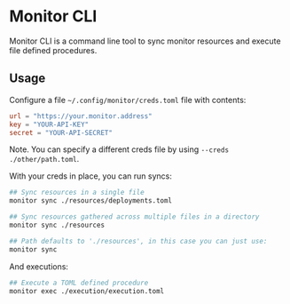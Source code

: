 # Monitor CLI

Monitor CLI is a command line tool to sync monitor resources and execute file defined procedures.

## Usage

Configure a file `~/.config/monitor/creds.toml` file with contents:
```toml
url = "https://your.monitor.address"
key = "YOUR-API-KEY"
secret = "YOUR-API-SECRET"
```

Note. You can specify a different creds file by using `--creds ./other/path.toml`.

With your creds in place, you can run syncs:

```sh
## Sync resources in a single file
monitor sync ./resources/deployments.toml

## Sync resources gathered across multiple files in a directory
monitor sync ./resources

## Path defaults to './resources', in this case you can just use:
monitor sync
```

And executions:

```sh
## Execute a TOML defined procedure
monitor exec ./execution/execution.toml
```